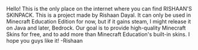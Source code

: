 Hello!
This is the only place on the internet where you can find RISHAAN'S SKINPACK.
This is a project made by Rishaan Dayal.
It can only be used in Minecraft Education Edition for now, but if it gains steam, I might release it on Java and later, Bedrock.
Our goal is to provide high-quality Minecraft Skins for free, and to add more than Minecraft Education's built-in skins.
I hope you guys like it!
-Rishaan

